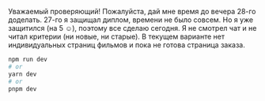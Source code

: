 Уважаемый проверяющий!
Пожалуйста, дай мне время до вечера 28-го доделать.
27-го я защищал диплом, времени не было совсем.
Но я уже защитился (на 5 ☺️), поэтому все сделаю сегодня.
Я не смотрел чат и не читал критерии (ни новые, ни старые).
В текущем варианте нет индивидуальных страниц фильмов и пока не готова страница заказа.

```bash
npm run dev
# or
yarn dev
# or
pnpm dev
```